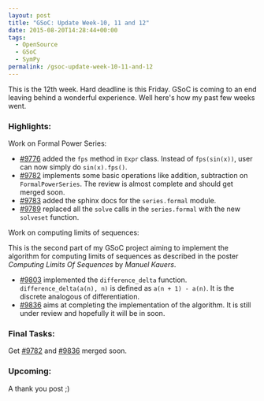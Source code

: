 ```yaml
---
layout: post
title: "GSoC: Update Week-10, 11 and 12"
date: 2015-08-20T14:28:44+00:00
tags:
  - OpenSource
  - GSoC
  - SymPy
permalink: /gsoc-update-week-10-11-and-12
---
```


This is the 12th week. Hard deadline is this Friday. GSoC is coming to an end leaving behind a wonderful experience.
Well here's how my past few weeks went.

<!-- excerpt -->
### Highlights:

Work on Formal Power Series:

* [\#9776](https://github.com/sympy/sympy/pull/9776) added the ``fps`` method in ``Expr`` class. Instead of
  ``fps(sin(x))``, user can now simply do ``sin(x).fps()``.
* [\#9782](https://github.com/sympy/sympy/pull/9782) implements some basic operations like addition, subtraction
  on ``FormalPowerSeries``. The review is almost complete and should get
  merged soon.
* [\#9783](https://github.com/sympy/sympy/pull/9783) added the sphinx docs for the ``series.formal`` module.
* [\#9789](https://github.com/sympy/sympy/pull/9789) replaced all the ``solve`` calls in the ``series.formal`` with the
  new ``solveset`` function.

Work on computing limits of sequences:

This is the second part of my GSoC project aiming to implement the algorithm
for computing limits of sequences as described in the poster
*Computing Limits Of Sequences* by *Manuel Kauers*.

* [\#9803](https://github.com/sympy/sympy/pull/9803) implemented the ``difference_delta`` function.
  ``difference_delta(a(n), n)`` is defined as `a(n + 1) - a(n)`. It is the
  discrete analogous of differentiation.
* [\#9836](https://github.com/sympy/sympy/pull/9836) aims at completing the implementation of the algorithm.
  It is still under review and hopefully it will be in soon.

### Final Tasks:

Get [\#9782](https://github.com/sympy/sympy/pull/9782) and [\#9836](https://github.com/sympy/sympy/pull/9836) merged soon.

### Upcoming:

A thank you post ;)
